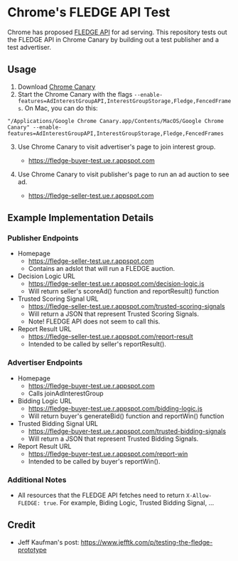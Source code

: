 # Chrome's FLEDGE API Test
Chrome has proposed [FLEDGE API](https://github.com/WICG/turtledove/blob/main/FLEDGE.md) for ad serving. This repository tests out the FLEDGE API in Chrome Canary by building out a test publisher and a test advertiser.

## Usage

1. Download [Chrome Canary](https://www.google.com/chrome/canary/)
2. Start the Chrome Canary with the flags `--enable-features=AdInterestGroupAPI,InterestGroupStorage,Fledge,FencedFrames`. On Mac, you can do this:

```
"/Applications/Google Chrome Canary.app/Contents/MacOS/Google Chrome Canary" --enable-features=AdInterestGroupAPI,InterestGroupStorage,Fledge,FencedFrames
```

3. Use Chrome Canary to visit advertiser's page to join interest group.
    - https://fledge-buyer-test.ue.r.appspot.com

4. Use Chrome Canary to visit publisher's page to run an ad auction to see ad.
    - https://fledge-seller-test.ue.r.appspot.com

## Example Implementation Details
### Publisher Endpoints
- Homepage
    - https://fledge-seller-test.ue.r.appspot.com
    - Contains an adslot that will run a FLEDGE auction.
- Decision Logic URL
    - https://fledge-seller-test.ue.r.appspot.com/decision-logic.js
    - Will return seller's scoreAd() function and reportResult() function
- Trusted Scoring Signal URL
    - https://fledge-seller-test.ue.r.appspot.com/trusted-scoring-signals
    - Will return a JSON that represent Trusted Scoring Signals.
    - Note! FLEDGE API does not seem to call this.
- Report Result URL
    - https://fledge-seller-test.ue.r.appspot.com/report-result
    - Intended to be called by seller's reportResult().

### Advertiser Endpoints
- Homepage
    - https://fledge-buyer-test.ue.r.appspot.com
    - Calls joinAdInterestGroup
- Bidding Logic URL
    - https://fledge-buyer-test.ue.r.appspot.com/bidding-logic.js
    - Will return buyer's generateBid() function and reportWin() function
- Trusted Bidding Signal URL
    - https://fledge-buyer-test.ue.r.appspot.com/trusted-bidding-signals
    - Will return a JSON that represent Trusted Bidding Signals.
- Report Result URL
    - https://fledge-buyer-test.ue.r.appspot.com/report-win
    - Intended to be called by buyer's reportWin().

### Additional Notes
- All resources that the FLEDGE API fetches need to return `X-Allow-FLEDGE: true`. For example, Biding Logic, Trusted Bidding Signal, ...

## Credit
- Jeff Kaufman's post: https://www.jefftk.com/p/testing-the-fledge-prototype
